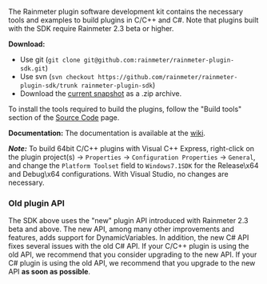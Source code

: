 The Rainmeter plugin software development kit contains the necessary tools and examples to build plugins in C/C++ and C#. Note that plugins built with the SDK require Rainmeter 2.3 beta or higher.

**Download:**

*   Use git (`git clone git@github.com:rainmeter/rainmeter-plugin-sdk.git`)
*   Use svn (`svn checkout https://github.com/rainmeter/rainmeter-plugin-sdk/trunk rainmeter-plugin-sdk`)
*   Download the [current snapshot](https://github.com/rainmeter/rainmeter-plugin-sdk/zipball/master) as a .zip archive.

To install the tools required to build the plugins, follow the "Build tools" section of the <a href="http://rainmeter.net/cms/Source">Source Code</a> page.

**Documentation:** The documentation is available at the [wiki](https://github.com/rainmeter/rainmeter-plugin-sdk/wiki/_pages).

_**Note:**_ To build 64bit C/C++ plugins with Visual C++ Express, right-click on the plugin project(s) -> `Properties` -> `Configuration Properties` -> `General`, and change the `Platform Toolset` field to `Windows7.1SDK` for the Release\x64 and Debug\x64 configurations. With Visual Studio, no changes are necessary.

### Old plugin API

The SDK above uses the "new" plugin API introduced with Rainmeter 2.3 beta and above. The new API, among many other improvements and features, adds support for DynamicVariables. In addition, the new C# API fixes several issues with the old C# API. If your C/C++ plugin is using the old API, we recommend that you consider upgrading to the new API. If your C# plugin is using the old API, we recommend that you upgrade to the new API <b>as soon as possible</b>.</p>
